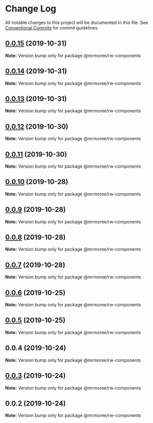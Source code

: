 # Change Log

All notable changes to this project will be documented in this file.
See [Conventional Commits](https://conventionalcommits.org) for commit guidelines.

## [0.0.15](https://github.com/mrmoree/RDWebComponents/compare/@mrmoree/rw-components@0.0.14...@mrmoree/rw-components@0.0.15) (2019-10-31)

**Note:** Version bump only for package @mrmoree/rw-components





## [0.0.14](https://github.com/mrmoree/RDWebComponents/compare/@mrmoree/rw-components@0.0.13...@mrmoree/rw-components@0.0.14) (2019-10-31)

**Note:** Version bump only for package @mrmoree/rw-components





## [0.0.13](https://github.com/mrmoree/RDWebComponents/compare/@mrmoree/rw-components@0.0.12...@mrmoree/rw-components@0.0.13) (2019-10-31)

**Note:** Version bump only for package @mrmoree/rw-components





## [0.0.12](https://github.com/mrmoree/RDWebComponents/compare/@mrmoree/rw-components@0.0.11...@mrmoree/rw-components@0.0.12) (2019-10-30)

**Note:** Version bump only for package @mrmoree/rw-components





## [0.0.11](https://github.com/mrmoree/RDWebComponents/compare/@mrmoree/rw-components@0.0.10...@mrmoree/rw-components@0.0.11) (2019-10-30)

**Note:** Version bump only for package @mrmoree/rw-components





## [0.0.10](https://github.com/mrmoree/RDWebComponents/compare/@mrmoree/rw-components@0.0.9...@mrmoree/rw-components@0.0.10) (2019-10-28)

**Note:** Version bump only for package @mrmoree/rw-components





## [0.0.9](https://github.com/mrmoree/RDWebComponents/compare/@mrmoree/rw-components@0.0.8...@mrmoree/rw-components@0.0.9) (2019-10-28)

**Note:** Version bump only for package @mrmoree/rw-components





## [0.0.8](https://github.com/mrmoree/RDWebComponents/compare/@mrmoree/rw-components@0.0.7...@mrmoree/rw-components@0.0.8) (2019-10-28)

**Note:** Version bump only for package @mrmoree/rw-components





## [0.0.7](https://github.com/mrmoree/RDWebComponents/compare/@mrmoree/rw-components@0.0.6...@mrmoree/rw-components@0.0.7) (2019-10-28)

**Note:** Version bump only for package @mrmoree/rw-components





## [0.0.6](https://github.com/mrmoree/RDWebComponents/compare/@mrmoree/rw-components@0.0.5...@mrmoree/rw-components@0.0.6) (2019-10-25)

**Note:** Version bump only for package @mrmoree/rw-components





## [0.0.5](https://github.com/mrmoree/RDWebComponents/compare/@mrmoree/rw-components@0.0.4...@mrmoree/rw-components@0.0.5) (2019-10-25)

**Note:** Version bump only for package @mrmoree/rw-components





## 0.0.4 (2019-10-24)

**Note:** Version bump only for package @mrmoree/rw-components





## [0.0.3](https://github.com/mrmoree/RDWebComponents/compare/@mrmoree/rw-components@0.0.2...@mrmoree/rw-components@0.0.3) (2019-10-24)

**Note:** Version bump only for package @mrmoree/rw-components





## 0.0.2 (2019-10-24)

**Note:** Version bump only for package @mrmoree/rw-components
